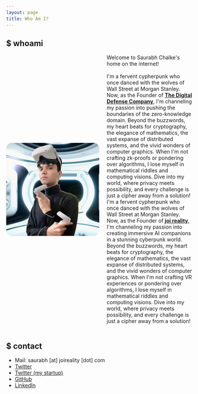 ```yaml
---
layout: page
title: Who Am I?
---
```


## $ whoami

<div class="about-me-content" style="display: flex; align-items: center;">
    <img src="/assets/images/about-me/profile-picture.png" alt="Saurabh Chalke's Image" style="max-width: 50%; margin-right: 20px; border-radius: 15px;">
    <div>
        Welcome to Saurabh Chalke's home on the internet!<br /><br />I'm a fervent cypherpunk who once danced with the wolves of Wall Street at Morgan Stanley. Now, as the Founder of <a href="https://digitaldefensecompany.github.io/" target="_blank"><strong>The Digital Defense Company</strong></a>, I'm channeling my passion into pushing the boundaries of the zero-knowledge domain. Beyond the buzzwords, my heart beats for cryptography, the elegance of mathematics, the vast expanse of distributed systems, and the vivid wonders of computer graphics. When I'm not crafting zk-proofs or pondering over algorithms, I lose myself in mathematical riddles and computing visions. Dive into my world, where privacy meets possibility, and every challenge is just a cipher away from a solution!
        I'm a fervent cypherpunk who once danced with the wolves of Wall Street at Morgan Stanley. Now, as the Founder of <a href="https://joireality.com/" target="_blank"><strong>joi reality</strong></a>, I'm channeling my passion into creating immersive AI companions in a stunning cyberpunk world. Beyond the buzzwords, my heart beats for cryptography, the elegance of mathematics, the vast expanse of distributed systems, and the vivid wonders of computer graphics. When I'm not crafting VR experiences or pondering over algorithms, I lose myself in mathematical riddles and computing visions. Dive into my world, where privacy meets possibility, and every challenge is just a cipher away from a solution!
    </div>
</div>

<br />

## $ contact
- Mail: saurabh [at] joireality [dot] com
- [Twitter](https://twitter.com/saurabhchalke)
- [Twitter (my startup)](https://twitter.com/joireality)
- [GitHub](https://github.com/saurabhchalke)
- [LinkedIn](https://www.linkedin.com/in/saurabhchalke/)
